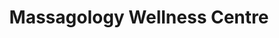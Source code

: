 ---
title: "Massagology Wellness Centre"
url: /milton/massagology-wellness-centre/
shop: massage
---